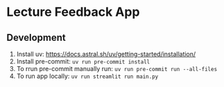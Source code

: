 # Lecture Feedback App


## Development

1. Install uv: https://docs.astral.sh/uv/getting-started/installation/
2. Install pre-commit: `uv run pre-commit install`
3. To rrun pre-commit manually run: `uv run pre-commit run --all-files`
4. To run app locally: `uv run streamlit run main.py`
